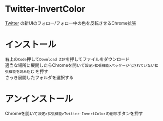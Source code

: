 # Twitter-InvertColor
[Twitter](https://twitter.com "twitter.com") の新UIのフォロー/フォロー中の色を反転させるChrome拡張  

# インストール
右上の`Code`押して`Download ZIP`を押してファイルをダウンロード  
適当な場所に展開したらChromeを開いて`設定>拡張機能>パッケージ化されていない拡張機能を読み込む`  を押す  
さっき展開したフォルダを選択する  

# アンインストール
Chromeを開いて`設定>拡張機能>Twitter-InvertColor`の`削除`ボタンを押す
